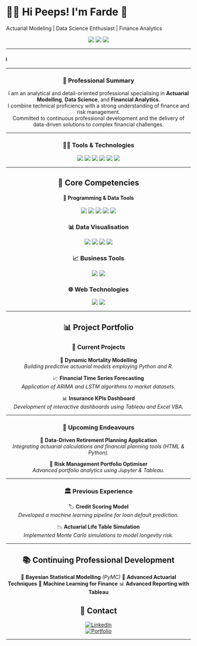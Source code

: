 <!-- ## Hi Peeps! I'm Farde 👋 -->
<h1 align="left">👩‍💻 Hi Peeps! I'm Farde 👋</h1>
<h8 align="center"> Actuarial Modeling | Data Science Enthusiast | Finance Analytics  </h3>

<!--
**faradilahade/faradilahade** is a ✨ _special_ ✨ repository because its `README.md` (this file) appears on your GitHub profile.

Here are some ideas to get you started:

- 🔭 I’m currently working on ...
- 🌱 I’m currently learning ...
- 👯 I’m looking to collaborate on ...
- 🤔 I’m looking for help with ...
- 💬 Ask me about ...
- 📫 How to reach me: ...
- 😄 Pronouns: ...
- ⚡ Fun fact: ...
-->
<!-- 
- 🔭 I’m currently working on Actuarial Modelling -->
<!-- ![welcome](https://media2.giphy.com/media/v1.Y2lkPTc5MGI3NjExNTdzN3p6YThsOWIya3M0c2k5dHRhaXk4cXhwM3g4YTUxMzkwdXhvYiZlcD12MV9pbnRlcm5hbF9naWZfYnlfaWQmY3Q9Zw/UThpUbZef3ulWxgvfn/giphy.gif) -->

<p align="center">
  <img src="https://img.shields.io/badge/Actuarial%20Modeling-%2314213D?style=for-the-badge&logo=python&logoColor=white"/>
  <img src="https://img.shields.io/badge/Data%20Science-%23228B22?style=for-the-badge&logo=databricks&logoColor=white"/>
  <img src="https://img.shields.io/badge/Finance%20Analysis-%23E5C07B?style=for-the-badge&logo=chartdotjs&logoColor=white"/>
</p>

---
<p align="center">
  <marquee behavior="scroll" direction="right" scrollamount="5" style="color:black; font-size:20px; font-weight:600;">
    Actuarial Modeling | Data Science | Finance Analytics | Continuous Learning & Innovation
  </marquee>
</p>

---

<h3 align="center">🔭 Professional Summary</h1>
<!-- ### 👩‍💻 Professional Summary -->

I am an analytical and detail-oriented professional specialising in **Actuarial Modelling**, **Data Science**, and **Financial Analytics**.  
I combine technical proficiency with a strong understanding of finance and risk management.  
Committed to continuous professional development and the delivery of data-driven solutions to complex financial challenges.

---

<h3 align="center">👩‍💻 Tools & Technologies </h1>
<!-- ### 🔥 Tools & Technologies -->

<p align="center">
  <img src="https://img.shields.io/badge/Python-%2314213D?style=for-the-badge&logo=python&logoColor=white"/>
  <img src="https://img.shields.io/badge/Jupyter-%23228B22?style=for-the-badge&logo=jupyter&logoColor=white"/>
  <img src="https://img.shields.io/badge/RStudio-%232870A1?style=for-the-badge&logo=rstudio&logoColor=white"/>
  <img src="https://img.shields.io/badge/Tableau-%23E5C07B?style=for-the-badge&logo=tableau&logoColor=white"/>
  <img src="https://img.shields.io/badge/Excel-%23107C41?style=for-the-badge&logo=microsoft-excel&logoColor=white"/>
  <img src="https://img.shields.io/badge/HTML-%23FA5A28?style=for-the-badge&logo=html5&logoColor=white"/>
</p>


---

<!-- ## 🔎 Core Competencies

- **Programming & Data Tools**: Python, R, SQL, Jupyter, RStudio
- **Data Visualisation**: Tableau, Power BI, Matplotlib, ggplot2
- **Business Tools**: Excel VBA, Google Sheets
- **Web Technologies**: HTML/CSS -->
## 🔎 Core Competencies
#### 🐍 Programming & Data Tools
<p align="center">
  <img src="https://img.shields.io/badge/-Python-3776AB?style=flat&logo=python&logoColor=white">
  <img src="https://img.shields.io/badge/-R-276DC3?style=flat&logo=r&logoColor=white">
  <img src="https://img.shields.io/badge/-SQL-4479A1?style=flat&logo=mysql&logoColor=white">
  <img src="https://img.shields.io/badge/-Jupyter-F37626?style=flat&logo=jupyter&logoColor=white">
  <img src="https://img.shields.io/badge/-RStudio-75AADB?style=flat&logo=rstudio&logoColor=white">
</p>

### 📊 Data Visualisation
<p align="center">
  <img src="https://img.shields.io/badge/-Tableau-E97627?style=flat&logo=tableau&logoColor=white">
  <img src="https://img.shields.io/badge/-PowerBI-F2C811?style=flat&logo=powerbi&logoColor=black">
  <img src="https://img.shields.io/badge/-Matplotlib-3776AB?style=flat&logo=python&logoColor=white">
  <img src="https://img.shields.io/badge/-ggplot2-DF382C?style=flat&logo=r&logoColor=white">
</p>

### 📈 Business Tools
<p align="center">
  <img src="https://img.shields.io/badge/-Excel-217346?style=flat&logo=microsoft-excel&logoColor=white">
  <img src="https://img.shields.io/badge/-Google_Sheets-34A853?style=flat&logo=google-sheets&logoColor=white">
</p>

### 🌐 Web Technologies
<p align="center">
  <img src="https://img.shields.io/badge/-HTML5-E34F26?style=flat&logo=html5&logoColor=white">
  <img src="https://img.shields.io/badge/-CSS3-1572B6?style=flat&logo=css3&logoColor=white">
</p>

---

## 📊 Project Portfolio

### 🚀 Current Projects
 🧮 **Dynamic Mortality Modelling**  
  *Building predictive actuarial models employing Python and R.*
  
 📈 **Financial Time Series Forecasting**  
  *Application of ARIMA and LSTM algorithms to market datasets.*

 📊 **Insurance KPIs Dashboard**  
  *Development of interactive dashboards using Tableau and Excel VBA.*

---

### 🧭 Upcoming Endeavours
 🏦 **Data-Driven Retirement Planning Application**  
  *Integrating actuarial calculations and financial planning tools (HTML & Python).*

 🔎 **Risk Management Portfolio Optimiser**  
  *Advanced portfolio analytics using Jupyter & Tableau.*

---

### 🏛 Previous Experience
 🏷 **Credit Scoring Model**  
  *Developed a machine learning pipeline for loan default prediction.*

 📉 **Actuarial Life Table Simulation**  
  *Implemented Monte Carlo simulations to model longevity risk.*

---

## 📚 Continuing Professional Development

 📘 **Bayesian Statistical Modelling** *(PyMC)*
 🎯 **Advanced Actuarial Techniques**
 🤖 **Machine Learning for Finance**
 📊 **Advanced Reporting with Tableau**


## 📨 Contact

[![LinkedIn](https://img.shields.io/badge/LinkedIn-%2314213D?style=for-the-badge&logo=linkedin&logoColor=white)](https://www.linkedin.com/in/faradilahade/)  
[![Portfolio](https://img.shields.io/badge/Portfolio-%23E5C07B?style=for-the-badge&logo=about-dot-me&logoColor=white)](https://www.linkedin.com/in/faradilahade/)

---